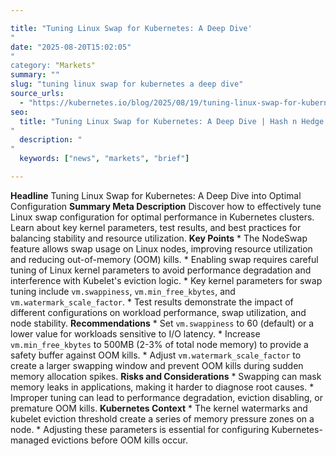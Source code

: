 ```yaml
---

title: "Tuning Linux Swap for Kubernetes: A Deep Dive'"
date: "2025-08-20T15:02:05""
category: "Markets"
summary: ""
slug: "tuning linux swap for kubernetes a deep dive"
source_urls:
  - "https://kubernetes.io/blog/2025/08/19/tuning-linux-swap-for-kubernetes-a-deep-dive/"
seo:
  title: "Tuning Linux Swap for Kubernetes: A Deep Dive | Hash n Hedge'"
  description: ""
  keywords: ["news", "markets", "brief"]

---
```

**Headline** Tuning Linux Swap for Kubernetes: A Deep Dive into Optimal Configuration  **Summary Meta Description** Discover how to effectively tune Linux swap configuration for optimal performance in Kubernetes clusters. Learn about key kernel parameters, test results, and best practices for balancing stability and resource utilization.  **Key Points**  * The NodeSwap feature allows swap usage on Linux nodes, improving resource utilization and reducing out-of-memory (OOM) kills. * Enabling swap requires careful tuning of Linux kernel parameters to avoid performance degradation and interference with Kubelet's eviction logic. * Key kernel parameters for swap tuning include `vm.swappiness`, `vm.min_free_kbytes`, and `vm.watermark_scale_factor`. * Test results demonstrate the impact of different configurations on workload performance, swap utilization, and node stability.  **Recommendations**  * Set `vm.swappiness` to 60 (default) or a lower value for workloads sensitive to I/O latency. * Increase `vm.min_free_kbytes` to 500MB (2-3% of total node memory) to provide a safety buffer against OOM kills. * Adjust `vm.watermark_scale_factor` to create a larger swapping window and prevent OOM kills during sudden memory allocation spikes.  **Risks and Considerations**  * Swapping can mask memory leaks in applications, making it harder to diagnose root causes. * Improper tuning can lead to performance degradation, eviction disabling, or premature OOM kills.  **Kubernetes Context**  * The kernel watermarks and kubelet eviction threshold create a series of memory pressure zones on a node. * Adjusting these parameters is essential for configuring Kubernetes-managed evictions before OOM kills occur. 
